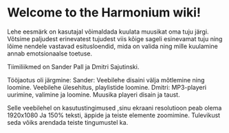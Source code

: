# Welcome to the Harmonium wiki!

Lehe eesmärk on kasutajal võimaldada kuulata muusikat oma tuju järgi. Võtsime paljudest erinevatest tujudest viis kõige sageli esinevamat tuju ning lõime nendele vastavad esitusloendid, mida on valida ning mille kuulamine annab emotsionaalse toetuse.

Tiimiliikmed on Sander Pall ja Dmitri Sajutinski.

Tööjaotus oli järgmine: Sander: Veebilehe disaini välja mõtlemine ning loomine. Veebilehe ülesehitus, playlistide loomine. Dmitri: MP3-playeri uurimine, valimine ja loomine. Muusika playeri disain ja taust.

Selle veebilehel on kasutustingimused ,sinu ekraani resolutioon peab olema 1920x1080
Ja 150% teksti, äppide ja teiste elemente zoomimine.
Tulevikust seda võiks arendada teiste tingumustel ka.
